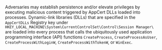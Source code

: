 Adversaries may establish persistence and/or elevate privileges by executing malicious content triggered by AppCert DLLs loaded into processes. Dynamic-link libraries (DLLs) that are specified in the `AppCertDLLs` Registry key under `HKEY_LOCAL_MACHINE\System\CurrentControlSet\Control\Session Manager\` are loaded into every process that calls the ubiquitously used application programming interface (API) functions `CreateProcess`, `CreateProcessAsUser`, `CreateProcessWithLoginW`, `CreateProcessWithTokenW`, or `WinExec`.